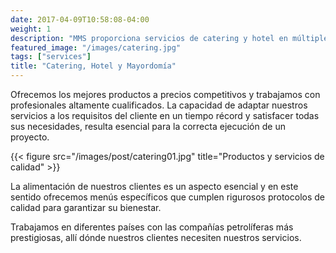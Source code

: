 ```yaml
---
date: 2017-04-09T10:58:08-04:00
weight: 1
description: "MMS proporciona servicios de catering y hotel en múltiples sectores en diferentes lugares del mundo."
featured_image: "/images/catering.jpg"
tags: ["services"]
title: "Catering, Hotel y Mayordomía"
---
```


Ofrecemos los mejores productos a precios competitivos y trabajamos con profesionales altamente cualificados. La capacidad de adaptar nuestros servicios a los requisitos del cliente en un tiempo récord y satisfacer todas sus necesidades, resulta esencial para la correcta ejecución de un proyecto.

{{< figure src="/images/post/catering01.jpg" title="Productos y servicios de calidad" >}}

La alimentación de nuestros clientes es un aspecto esencial y en este sentido ofrecemos menús específicos que cumplen rigurosos protocolos de calidad para garantizar su bienestar.

Trabajamos en diferentes países con las compañías petrolíferas más prestigiosas, allí dónde nuestros clientes necesiten nuestros servicios.
